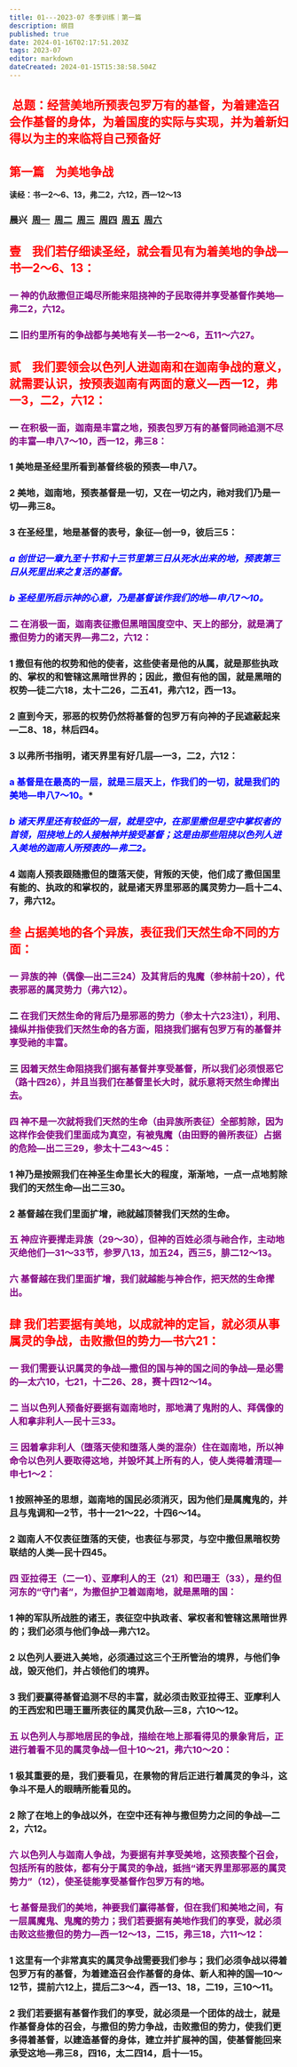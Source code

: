 ```yaml
---
title: 01---2023-07 冬季训练｜第一篇
description: 纲目
published: true
date: 2024-01-16T02:17:51.203Z
tags: 2023-07
editor: markdown
dateCreated: 2024-01-15T15:38:58.504Z
---
```


## <font color=red> 总题：经营美地所预表包罗万有的基督，为着建造召会作基督的身体，为着国度的实际与实现，并为着新妇得以为主的来临将自己预备好</font>

##  <font color=red>第一篇    为美地争战</font>

**读经：书一2～6、13，弗二2，六12，西—12～13**
### 晨兴&nbsp;&nbsp;[周一](/home/2023-07/2023-07-01/w1d1)&nbsp;&nbsp;[周二](/home/2023-07/2023-07-01/w1d2)&nbsp;&nbsp;[周三](/home/2023-07/2023-07-01/w1d3)&nbsp;&nbsp;[周四](/home/2023-07/2023-07-01/w1d4)&nbsp;&nbsp;[周五](/home/2023-07/2023-07-01/w1d5)&nbsp;&nbsp;[周六](/home/2023-07/2023-07-01/w1d6)
##  <font color=red>壹    我们若仔细读圣经，就会看见有为着美地的争战—书一2～6、13：</font>

### <font color=purple> 一    神的仇敌撒但正竭尽所能来阻挠神的子民取得并享受基督作美地—弗二2，六12。</font>

### 二    <font color=purple> 旧约里所有的争战都与美地有关—书一2～6，五11～六27。</font>

##  <font color=red>贰    我们要领会以色列人进迦南和在迦南争战的意义，就需要认识，按预表迦南有两面的意义—西一12，弗一3，二2，六12：</font>

### 一    <font color=purple> 在积极一面，迦南是丰富之地，预表包罗万有的基督同祂追测不尽的丰富—申八7～10，西一12，弗三8：</font>

### 1    美地是圣经里所看到基督终极的预表—申八7。

### 2    美地，迦南地，预表基督是一切，又在一切之内，祂对我们乃是一切—弗三8。

### 3    在圣经里，地是基督的表号，象征—创一9，彼后三5：

### *<font color=blue> a    创世记一章九至十节和十三节里第三日从死水出来的地，预表第三日从死里出来之复活的基督。</font>*

### *<font color=blue> b    圣经里所启示神的心意，乃是基督该作我们的地—申八7～10。</font>*

### <font color=purple> 二    在消极一面，迦南表征撒但黑暗国度空中、天上的部分，就是满了撒但势力的诸天界—弗二2，六12：</font>

### 1    撒但有他的权势和他的使者，这些使者是他的从属，就是那些执政的、掌权的和管辖这黑暗世界的；因此，撒但有他的国，就是黑暗的权势—徒二六18，太十二26，二五41，弗六12，西一13。

### 2    直到今天，邪恶的权势仍然将基督的包罗万有向神的子民遮蔽起来—二8、18，林后四4。

### 3    以弗所书指明，诸天界里有好几层—一3，二2，六12：

### <font color=blue> a    基督是在最高的一层，就是三层天上，作我们的一切，就是我们的美地—申八7～10。</font>*

### *<font color=blue> b    诸天界里还有较低的一层，就是空中，在那里撒但是空中掌权者的首领，阻挠地上的人接触神并接受基督；这是由那些阻挠以色列人进入美地的迦南人所预表的—弗二2。</font>*

### 4    迦南人预表跟随撒但的堕落天使，背叛的天使，他们成了撒但国里有能的、执政的和掌权的，就是诸天界里邪恶的属灵势力—启十二4、7，弗六12。

##  <font color=red>叁    占据美地的各个异族，表征我们天然生命不同的方面：</font>

### <font color=purple> 一    异族的神（偶像—出二三24）及其背后的鬼魔（参林前十20），代表邪恶的属灵势力（弗六12）。</font>

### 二    <font color=purple> 在我们天然生命的背后乃是邪恶的势力（参太十六23注1），利用、操纵并指使我们天然生命的各方面，阻挠我们据有包罗万有的基督并享受祂的丰富。</font>

### 三    <font color=purple> 因着天然生命阻挠我们据有基督并享受基督，所以我们必须恨恶它（路十四26），并且当我们在基督里长大时，就乐意将天然生命撵出去。</font>

### <font color=purple> 四   神不是一次就将我们天然的生命（由异族所表征）全部剪除，因为这样作会使我们里面成为真空，有被鬼魔（由田野的兽所表征）占据的危险—出二三29，参太十二43～45：</font>

### 1    神乃是按照我们在神圣生命里长大的程度，渐渐地，一点一点地剪除我们的天然生命—出二三30。

### 2    基督越在我们里面扩增，祂就越顶替我们天然的生命。

### <font color=purple> 五    神应许要撵走异族（29～30），但神的百姓必须与祂合作，主动地灭绝他们—31～33节，参罗八13，加五24，西三5，腓二12～13。</font>

### <font color=purple> 六    基督越在我们里面扩增，我们就越能与神合作，把天然的生命撵出。</font>

##  <font color=red>肆    我们若要据有美地，以成就神的定旨，就必须从事属灵的争战，击败撒但的势力—书六21：</font>

### <font color=purple> 一    我们需要认识属灵的争战—撒但的国与神的国之间的争战—是必需的—太六10，七21，十二26、28，赛十四12～14。</font>

### <font color=purple> 二    当以色列人预备好要据有迦南地时，那地满了鬼附的人、拜偶像的人和拿非利人—民十三33。</font>

### <font color=purple> 三    因着拿非利人（堕落天使和堕落人类的混杂）住在迦南地，所以神命令以色列人要取得这地，并毁坏其上所有的人，使人类得着清理—申七1～2：</font>

### 1    按照神圣的思想，迦南地的国民必须消灭，因为他们是属魔鬼的，并且与鬼调和—2节，书十一21～22，十四6～14。

### 2    迦南人不仅表征堕落的天使，也表征与邪灵，与空中撒但黑暗权势联结的人类—民十四45。

### <font color=purple> 四    亚拉得王（二一1）、亚摩利人的王（21）和巴珊王（33），是约但河东的“守门者”，为撒但护卫着迦南地，就是黑暗的国：</font>

### 1    神的军队所战胜的诸王，表征空中执政者、掌权者和管辖这黑暗世界的；我们必须与他们争战—弗六12。

### 2    以色列人要进入美地，必须通过这三个王所管治的境界，与他们争战，毁灭他们，并占领他们的境界。

### 3    我们要赢得基督追测不尽的丰富，就必须击败亚拉得王、亚摩利人的王西宏和巴珊王噩所表征的属灵仇敌—三8，六10～12。

### <font color=purple> 五    以色列人与那地居民的争战，描绘在地上那看得见的景象背后，正进行着看不见的属灵争战—但十10～21，弗六10～20：</font>

### 1    极其重要的是，我们要看见，在景物的背后正进行着属灵的争斗，这争斗不是人的眼睛所能看见的。

### 2    除了在地上的争战以外，在空中还有神与撒但势力之间的争战—二2，六12。

### <font color=purple> 六    以色列人与迦南人争战，为要据有并享受美地，这预表整个召会，包括所有的肢体，都有分于属灵的争战，抵挡“诸天界里那邪恶的属灵势力”（12），使圣徒能享受基督作包罗万有的地。</font>

### <font color=purple> 七    基督是我们的美地，神要我们赢得基督，但在我们和美地之间，有一层属魔鬼、鬼魔的势力；我们若要据有美地作我们的享受，就必须击败这些撒但的势力—西一12～13，二15，弗三18，六11～12：</font>

### 1    这里有一个非常真实的属灵争战需要我们参与；我们必须争战以得着包罗万有的基督，为着建造召会作基督的身体、新人和神的国—10～12节，提前六12上，提后二3～4，西一13、18，二19，三10～11。

### 2    我们若要据有基督作我们的享受，就必须是一个团体的战士，就是作基督身体的召会，与撒但的势力争战，击败撒但的势力，使我们更多得着基督，以建造基督的身体，建立并扩展神的国，使基督能回来承受这地—弗三8，四16，太二四14，启十—15。

<!-- Google tag (gtag.js) -->

<script async src="https://www.googletagmanager.com/gtag/js?id=G-1P8709Z16T"></script>

<script>

 window.dataLayer = window.dataLayer || [];

 function gtag(){dataLayer.push(arguments);}

 gtag('js', new Date());



 gtag('config', 'G-1P8709Z16T');

</script>

